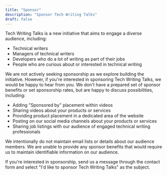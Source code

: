 ```yaml
---
title: "Sponsor"
description: "Sponsor Tech Writing Talks"
draft: false
---
```


Tech Writing Talks is a new initiative that aims to engage a diverse audience, including:

- Technical writers
- Managers of technical writers
- Developers who do a lot of writing as part of their jobs
- People who are curious about or interested in technical writing

We are not actively seeking sponsorship as we explore building the initiative. However, if you're interested in sponsoring Tech Writing Talks, we would be happy to hear from you. We don't have a prepared set of sponsor benefits or set sponsorship rates, but are happy to discuss possibilities, including:

- Adding "Sponsored by" placement within videos
- Sharing videos about your products or services
- Providing product placement in a dedicated area of the website
- Posting on our social media channels about your products or services
- Sharing job listings with our audience of engaged technical writing professionals

We intentionally do not maintain email lists or details about our audience members. We are unable to provide any sponsor benefits that would require us to maintain identifiable information on our audience.

If you're interested in sponsorship, send us a message through the contact form and select "I'd like to sponsor Tech Writing Talks" as the subject.
